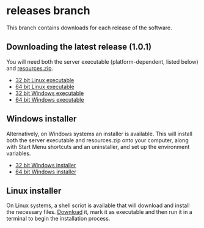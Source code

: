 # releases branch

This branch contains downloads for each release of the software.

## Downloading the latest release (1.0.1)

You will need both the server executable (platform-dependent, listed below) and [resources.zip](v1.0.1/resources.zip?raw=true).

* [32 bit Linux executable](v1.0.1/mealplanner_1.0.1_linux_32?raw=true)
* [64 bit Linux executable](v1.0.1/mealplanner_1.0.1_linux_64?raw=true)
* [32 bit Windows executable](v1.0.1/mealplanner_1.0.1_windows_32.exe?raw=true)
* [64 bit Windows executable](v1.0.1/mealplanner_1.0.1_windows_64.exe?raw=true)

## Windows installer

Alternatively, on Windows systems an installer is available. This will install both the server executable and resources.zip onto your computer, along with Start Menu shortcuts and an uninstaller, and set up the environment 
variables.

* [32 bit Windows installer](v1.0.1/mealplanner_1.0.1_windows_32_install.exe?raw=true)
* [64 bit Windows installer](v1.0.1/mealplanner_1.0.1_windows_64_install.exe?raw=true)

## Linux installer

On Linux systems, a shell scriot is available that will download and install the necessary files. [Download](v1.0.1/mealplanner_1.0.1_linux_install.sh?raw=true) it, mark it as executable and then run it in a terminal to begin the 
installation process.

